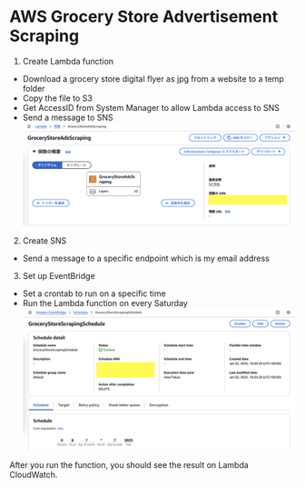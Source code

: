 # AWS Grocery Store Advertisement Scraping

1. Create Lambda function

- Download a grocery store digital flyer as jpg from a website to a temp folder
- Copy the file to S3
- Get AccessID from System Manager to allow Lambda access to SNS
- Send a message to SNS
  ![lambda_chart.png](https://github.com/harunawaizumi/aws-grocery-store-ads-scraping/blob/main/lambda_chart.png)

2. Create SNS

- Send a message to a specific endpoint which is my email address

3. Set up EventBridge

- Set a crontab to run on a specific time
- Run the Lambda function on every Saturday
  ![eventbridge.png](https://github.com/harunawaizumi/aws-grocery-store-ads-scraping/blob/main/eventbridge.png)

After you run the function, you should see the result on Lambda CloudWatch.
